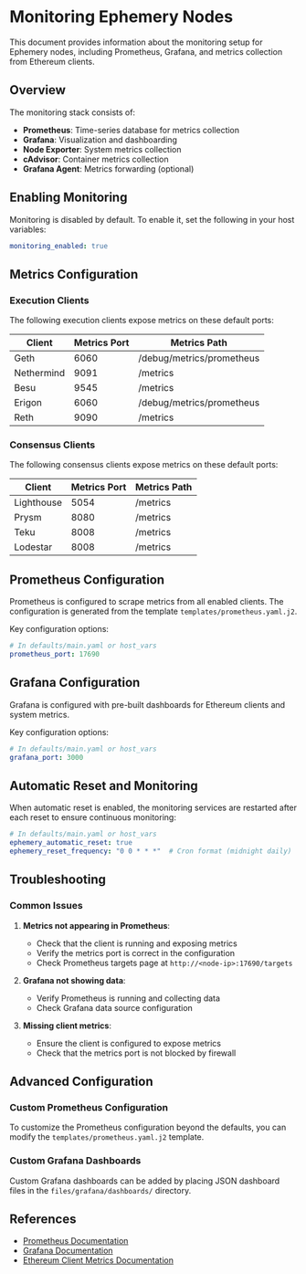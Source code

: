 # Monitoring Ephemery Nodes

This document provides information about the monitoring setup for Ephemery nodes, including Prometheus, Grafana, and metrics collection from Ethereum clients.

## Overview

The monitoring stack consists of:

- **Prometheus**: Time-series database for metrics collection
- **Grafana**: Visualization and dashboarding
- **Node Exporter**: System metrics collection
- **cAdvisor**: Container metrics collection
- **Grafana Agent**: Metrics forwarding (optional)

## Enabling Monitoring

Monitoring is disabled by default. To enable it, set the following in your host variables:

```yaml
monitoring_enabled: true
```

## Metrics Configuration

### Execution Clients

The following execution clients expose metrics on these default ports:

| Client     | Metrics Port | Metrics Path           |
|------------|--------------|------------------------|
| Geth       | 6060         | /debug/metrics/prometheus |
| Nethermind | 9091         | /metrics              |
| Besu       | 9545         | /metrics              |
| Erigon     | 6060         | /debug/metrics/prometheus |
| Reth       | 9090         | /metrics              |

### Consensus Clients

The following consensus clients expose metrics on these default ports:

| Client     | Metrics Port | Metrics Path           |
|------------|--------------|------------------------|
| Lighthouse | 5054         | /metrics              |
| Prysm      | 8080         | /metrics              |
| Teku       | 8008         | /metrics              |
| Lodestar   | 8008         | /metrics              |

## Prometheus Configuration

Prometheus is configured to scrape metrics from all enabled clients. The configuration is generated from the template `templates/prometheus.yaml.j2`.

Key configuration options:

```yaml
# In defaults/main.yaml or host_vars
prometheus_port: 17690
```

## Grafana Configuration

Grafana is configured with pre-built dashboards for Ethereum clients and system metrics.

Key configuration options:

```yaml
# In defaults/main.yaml or host_vars
grafana_port: 3000
```

## Automatic Reset and Monitoring

When automatic reset is enabled, the monitoring services are restarted after each reset to ensure continuous monitoring:

```yaml
# In defaults/main.yaml or host_vars
ephemery_automatic_reset: true
ephemery_reset_frequency: "0 0 * * *"  # Cron format (midnight daily)
```

## Troubleshooting

### Common Issues

1. **Metrics not appearing in Prometheus**:
   - Check that the client is running and exposing metrics
   - Verify the metrics port is correct in the configuration
   - Check Prometheus targets page at `http://<node-ip>:17690/targets`

2. **Grafana not showing data**:
   - Verify Prometheus is running and collecting data
   - Check Grafana data source configuration

3. **Missing client metrics**:
   - Ensure the client is configured to expose metrics
   - Check that the metrics port is not blocked by firewall

## Advanced Configuration

### Custom Prometheus Configuration

To customize the Prometheus configuration beyond the defaults, you can modify the `templates/prometheus.yaml.j2` template.

### Custom Grafana Dashboards

Custom Grafana dashboards can be added by placing JSON dashboard files in the `files/grafana/dashboards/` directory.

## References

- [Prometheus Documentation](https://prometheus.io/docs/introduction/overview/)
- [Grafana Documentation](https://grafana.com/docs/)
- [Ethereum Client Metrics Documentation](https://ethereum.org/en/developers/docs/nodes-and-clients/)
